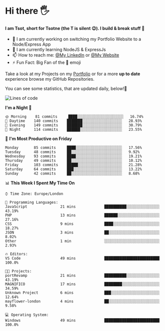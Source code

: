 # Hi there :raised_hand_with_fingers_splayed:
#### I am Tsot, short for Tsotne (the T is silent :wink:). I build & break stuff :space_invader:
- :telescope: I am currently working on switching my Portfolio Website to a Node/Express App
- :seedling: I am currently learning NodeJS & ExpressJs
- :mailbox: How to reach me: [@My LinkedIn](https://www.linkedin.com/in/tsotne-gvadzabia/) or [@My Website](https://tsotnegvadzabia.me/contact)
- :zap: Fun Fact: Big Fan of the :space_invader: emoji

Take a look at my Projects on my [Portfolio](https://tsotnegvadzabia.me/) or for a more **up to date** experience browse my GitHub Repositories.

You can see some statistics, that are updated daily, below!:space_invader:
<!--START_SECTION:waka-->
![Lines of code](https://img.shields.io/badge/From%20Hello%20World%20I%27ve%20Written-1.3%20million%20lines%20of%20code-blue)

**I'm a Night 🦉** 

```text
🌞 Morning    81 commits     ████░░░░░░░░░░░░░░░░░░░░░   16.74% 
🌆 Daytime    140 commits    ███████░░░░░░░░░░░░░░░░░░   28.93% 
🌃 Evening    149 commits    ███████░░░░░░░░░░░░░░░░░░   30.79% 
🌙 Night      114 commits    ██████░░░░░░░░░░░░░░░░░░░   23.55%

```
📅 **I'm Most Productive on Friday** 

```text
Monday       85 commits     ████░░░░░░░░░░░░░░░░░░░░░   17.56% 
Tuesday      48 commits     ██░░░░░░░░░░░░░░░░░░░░░░░   9.92% 
Wednesday    93 commits     ████░░░░░░░░░░░░░░░░░░░░░   19.21% 
Thursday     49 commits     ██░░░░░░░░░░░░░░░░░░░░░░░   10.12% 
Friday       103 commits    █████░░░░░░░░░░░░░░░░░░░░   21.28% 
Saturday     64 commits     ███░░░░░░░░░░░░░░░░░░░░░░   13.22% 
Sunday       42 commits     ██░░░░░░░░░░░░░░░░░░░░░░░   8.68%

```


📊 **This Week I Spent My Time On** 

```text
⌚︎ Time Zone: Europe/London

💬 Programming Languages: 
JavaScript               21 mins             ██████████░░░░░░░░░░░░░░░   43.19% 
PHP                      13 mins             ██████░░░░░░░░░░░░░░░░░░░   27.16% 
CSS                      9 mins              ████░░░░░░░░░░░░░░░░░░░░░   18.27% 
JSON                     3 mins              ██░░░░░░░░░░░░░░░░░░░░░░░   8.02% 
Other                    1 min               ░░░░░░░░░░░░░░░░░░░░░░░░░   2.93%

🔥 Editors: 
VS Code                  49 mins             █████████████████████████   100.0%

🐱‍💻 Projects: 
portRevamp               21 mins             ██████████░░░░░░░░░░░░░░░   43.19% 
MAGNIFICO                17 mins             ████████░░░░░░░░░░░░░░░░░   34.59% 
Unknown Project          6 mins              ███░░░░░░░░░░░░░░░░░░░░░░   12.64% 
mayflower-london         4 mins              ██░░░░░░░░░░░░░░░░░░░░░░░   9.58%

💻 Operating System: 
Windows                  49 mins             █████████████████████████   100.0%

```


<!--END_SECTION:waka-->
